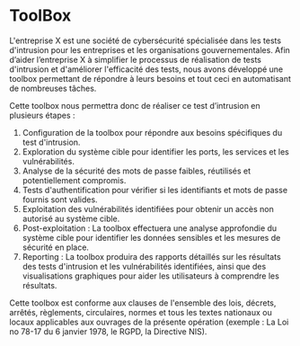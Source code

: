 # ToolBox

L'entreprise X est une société de cybersécurité spécialisée dans les tests d'intrusion pour les entreprises et les organisations gouvernementales. Afin d’aider l’entreprise X à simplifier le processus de réalisation de tests d'intrusion et d'améliorer l'efficacité des tests, nous avons développé une toolbox permettant de répondre à leurs besoins et tout ceci en automatisant de nombreuses tâches. 

Cette toolbox nous permettra donc de réaliser ce test d’intrusion en plusieurs étapes : 

1. Configuration de la toolbox pour répondre aux besoins spécifiques du test d'intrusion.
2. Exploration du système cible pour identifier les ports, les services et les vulnérabilités.
3. Analyse de la sécurité des mots de passe faibles, réutilisés et potentiellement compromis.
4. Tests d'authentification pour vérifier si les identifiants et mots de passe fournis sont valides.
5. Exploitation des vulnérabilités identifiées pour obtenir un accès non autorisé au système cible.
6. Post-exploitation : La toolbox effectuera une analyse approfondie du système cible pour identifier les données sensibles et les mesures de sécurité en place.
7. Reporting : La toolbox produira des rapports détaillés sur les résultats des tests d'intrusion et les vulnérabilités identifiées, ainsi que des visualisations graphiques pour aider les utilisateurs à comprendre les résultats.

Cette toolbox est conforme aux clauses de l'ensemble des lois, décrets, arrêtés, règlements, circulaires, normes et tous les textes nationaux ou locaux applicables aux ouvrages de la présente opération (exemple : La Loi no 78-17 du 6 janvier 1978, le RGPD, la Directive NIS).
